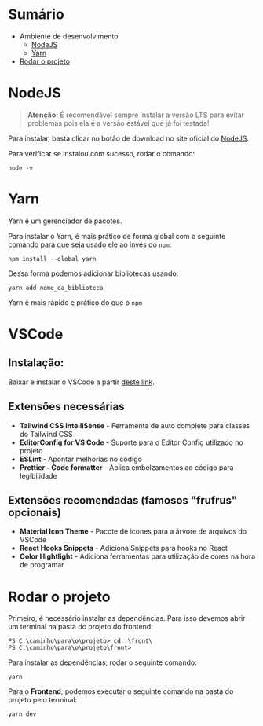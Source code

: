 # Sumário

-   Ambiente de desenvolvimento
    -   [NodeJS](#nodejs)
    -   [Yarn](#yarn)
-   [Rodar o projeto](#rodar-o-projeto)

# NodeJS

> **Atenção:** É recomendável sempre instalar a versão LTS para evitar problemas pois ela é a versão estável que já foi testada!

Para instalar, basta clicar no botão de download no site oficial do [NodeJS](https://nodejs.org/en/download/).

Para verificar se instalou com sucesso, rodar o comando:

```
node -v
```

# Yarn

Yarn é um gerenciador de pacotes.

Para instalar o Yarn, é mais prático de forma global com o seguinte comando para que seja usado ele ao invés do `npm`:

```
npm install --global yarn
```

Dessa forma podemos adicionar bibliotecas usando:

```
yarn add nome_da_biblioteca
```

Yarn é mais rápido e prático do que o `npm`

# VSCode

<h2 id="instalacao-vscode">Instalação:</h2>

Baixar e instalar o VSCode a partir [deste link](https://code.visualstudio.com/).

## Extensões necessárias

-   **Tailwind CSS IntelliSense** - Ferramenta de auto complete para classes do Tailwind CSS
-   **EditorConfig for VS Code** - Suporte para o Editor Config utilizado no projeto
-   **ESLint** - Apontar melhorias no código
-   **Prettier - Code formatter** - Aplica embelzamentos ao código para legibilidade

## Extensões recomendadas (famosos "frufrus" opcionais)

-   **Material Icon Theme** - Pacote de icones para a árvore de arquivos do VSCode
-   **React Hooks Snippets** - Adiciona Snippets para hooks no React
-   **Color Hightlight** - Adiciona ferramentas para utilização de cores na hora de programar

# Rodar o projeto

Primeiro, é necessário instalar as dependências. Para isso devemos abrir um terminal na pasta do projeto do frontend:

```
PS C:\caminho\para\o\projeto> cd .\front\
PS C:\caminho\para\o\projeto\front>
```

Para instalar as dependências, rodar o seguinte comando:

```
yarn
```

Para o **Frontend**, podemos executar o seguinte comando na pasta do projeto pelo terminal:

```
yarn dev
```
